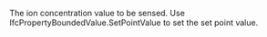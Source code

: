 The ion concentration value to be sensed. Use IfcPropertyBoundedValue.SetPointValue to set the set point value.